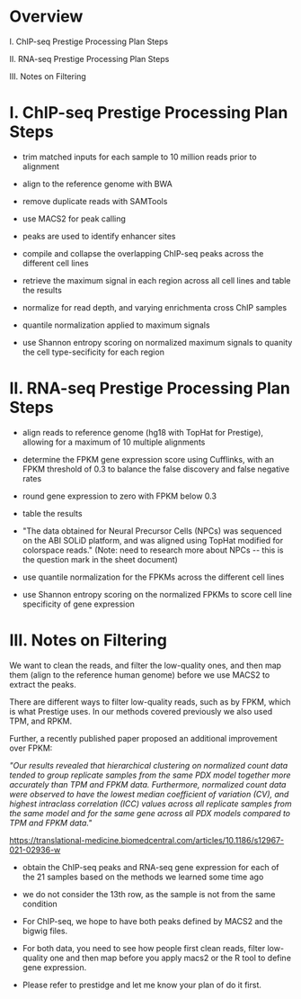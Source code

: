 # Overview

I. ChIP-seq Prestige Processing Plan Steps

II. RNA-seq Prestige Processing Plan Steps

III. Notes on Filtering





# I. ChIP-seq Prestige Processing Plan Steps

* trim matched inputs for each sample to 10 million reads prior to alignment

* align to the reference genome with BWA

* remove duplicate reads with SAMTools

* use MACS2 for peak calling

* peaks are used to identify enhancer sites

* compile and collapse the overlapping ChIP-seq peaks across the different cell lines

* retrieve the maximum signal in each region across all cell lines and table the results

* normalize for read depth, and varying enrichmenta cross ChIP samples

* quantile normalization applied to maximum signals

* use Shannon entropy scoring on normalized maximum signals to quanity the cell type-secificity for each region

# II. RNA-seq Prestige Processing Plan Steps

* align reads to reference genome (hg18 with TopHat for Prestige), allowing for a maximum of 10 multiple alignments

* determine the FPKM gene expression score using Cufflinks, with an FPKM threshold of 0.3 to balance the false discovery and false negative rates

* round gene expression to zero with FPKM below 0.3

* table the results

* "The data obtained for Neural Precursor Cells (NPCs) was sequenced on the ABI SOLiD platform, and was aligned using
TopHat modified for colorspace reads." (Note: need to research more about NPCs -- this is the question mark in the sheet document)

* use quantile normalization for the FPKMs across the different cell lines

* use Shannon entropy scoring on the normalized FPKMs to score cell line specificity of gene expression


# III. Notes on Filtering

We want to clean the reads, and filter the low-quality ones, and then map them (align to the reference human genome) before we use MACS2 to extract the peaks. 

There are different ways to filter low-quality reads, such as by FPKM, which is what Prestige uses. In our methods covered previously we also used TPM, and RPKM.

Further, a recently published paper proposed an additional improvement over FPKM:

<i>"Our results revealed that hierarchical clustering on normalized count data tended to group replicate samples from the same PDX model together more accurately than TPM and FPKM data. Furthermore, normalized count data were observed to have the lowest median coefficient of variation (CV), and highest intraclass correlation (ICC) values across all replicate samples from the same model and for the same gene across all PDX models compared to TPM and FPKM data."</i>

https://translational-medicine.biomedcentral.com/articles/10.1186/s12967-021-02936-w


* obtain the ChIP-seq peaks and RNA-seq gene expression for each of the 21 samples based on the methods we learned some time ago

* we do not consider the 13th row, as the sample is not from the same condition

* For ChIP-seq, we hope to have both peaks defined by MACS2 and the bigwig files.

* For both data, you need to see how people first clean reads, filter low-quality one and then map before you apply macs2 or the R tool to define gene expression. 

* Please refer to prestidge and let me know your plan of do it first.



